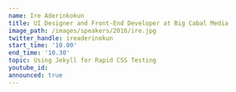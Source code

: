 ```yaml
---
name: Ire Aderinkokun
title: UI Designer and Front-End Developer at Big Cabal Media
image_path: /images/speakers/2016/ire.jpg
twitter_handle: ireaderinokun
start_time: '10.00'
end_time: '10.30'
topic: Using Jekyll for Rapid CSS Testing
youtube_id:
announced: true
---
```

